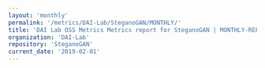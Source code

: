 ```yaml
---
layout: 'monthly'
permalink: '/metrics/DAI-Lab/SteganoGAN/MONTHLY/'
title: 'DAI Lab OSS Metrics Metrics report for SteganoGAN | MONTHLY-REPORT-2019-02-01'
organization: 'DAI-Lab'
repository: 'SteganoGAN'
current_date: '2019-02-01'
---
```

